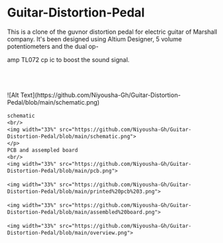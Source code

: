 # Guitar-Distortion-Pedal
This is a clone of the guvnor distortion pedal for electric guitar of Marshall company. It's been designed using Altium Designer, 5 volume potentiometers and the dual op-

amp TL072 cp ic to boost the sound signal.

<br/>
<br/>
<br/>
![Alt Text](https://github.com/Niyousha-Gh/Guitar-Distortion-Pedal/blob/main/schematic.png)
<br/>

<p align="center" width="100%">
    
    schematic
    <br/>
    <img width="33%" src="https://github.com/Niyousha-Gh/Guitar-Distortion-Pedal/blob/main/schematic.png">
    </p>
    PCB and assempled board
    <br/>
    <img width="33%" src="https://github.com/Niyousha-Gh/Guitar-Distortion-Pedal/blob/main/pcb.png">
    
    <img width="33%" src="https://github.com/Niyousha-Gh/Guitar-Distortion-Pedal/blob/main/printed%20pcb%203.png">
    
    <img width="33%" src="https://github.com/Niyousha-Gh/Guitar-Distortion-Pedal/blob/main/assembled%20board.png">
    
    <img width="33%" src="https://github.com/Niyousha-Gh/Guitar-Distortion-Pedal/blob/main/overview.png">
    
</p>

